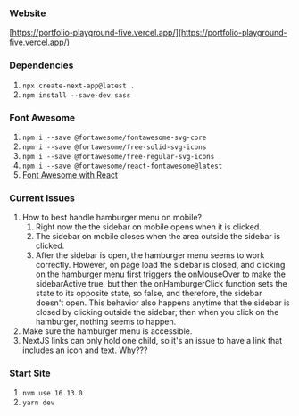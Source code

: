 ### Website
[https://portfolio-playground-five.vercel.app/](https://portfolio-playground-five.vercel.app/)

### Dependencies
1. `npx create-next-app@latest .`
1. `npm install --save-dev sass`

### Font Awesome
1. `npm i --save @fortawesome/fontawesome-svg-core`
1. `npm i --save @fortawesome/free-solid-svg-icons`
1. `npm i --save @fortawesome/free-regular-svg-icons`
1. `npm i --save @fortawesome/react-fontawesome@latest`
1. [Font Awesome with React](https://fontawesome.com/v6/docs/web/use-with/react/use-with#troubleshooting-with-next-js)

### Current Issues
1. How to best handle hamburger menu on mobile?
    1. Right now the the sidebar on mobile opens when it is clicked.
    1. The sidebar on mobile closes when the area outside the sidebar is clicked.
    1. After the sidebar is open, the hamburger menu seems to work correctly. However, on page load the sidebar is closed, and clicking on the hamburger menu first triggers the onMouseOver to make the sidebarActive true, but then the onHamburgerClick function sets the state to its opposite state, so false, and therefore, the sidebar doesn't open. This behavior also happens anytime that the sidebar is closed by clicking outside the sidebar; then when you click on the hamburger, nothing seems to happen.
1. Make sure the hamburger menu is accessible.
1. NextJS links can only hold one child, so it's an issue to have a link that includes an icon and text. Why???

### Start Site
1. `nvm use 16.13.0`
1. `yarn dev`
